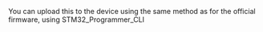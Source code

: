 You can upload this to the device using the same method as for the official firmware, using STM32_Programmer_CLI

